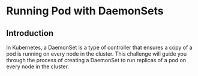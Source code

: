 # Running Pod with DaemonSets

## Introduction

In Kubernetes, a DaemonSet is a type of controller that ensures a copy of a pod is running on every node in the cluster. This challenge will guide you through the process of creating a DaemonSet to run replicas of a pod on every node in the cluster.

